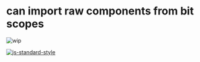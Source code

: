 # can import raw components from bit scopes

![wip](https://img.shields.io/badge/state-work%20in%20progress-orange.svg)

[![js-standard-style](https://cdn.rawgit.com/feross/standard/master/badge.svg)](http://standardjs.com)
